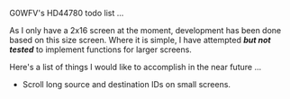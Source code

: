 G0WFV's HD44780 todo list ...

As I only have a 2x16 screen at the moment, development has been done based
on this size screen.  Where it is simple, I have attempted ***but not tested***
to implement functions for larger screens.

Here's a list of things I would like to accomplish in the near future ...

- Scroll long source and destination IDs on small screens.

